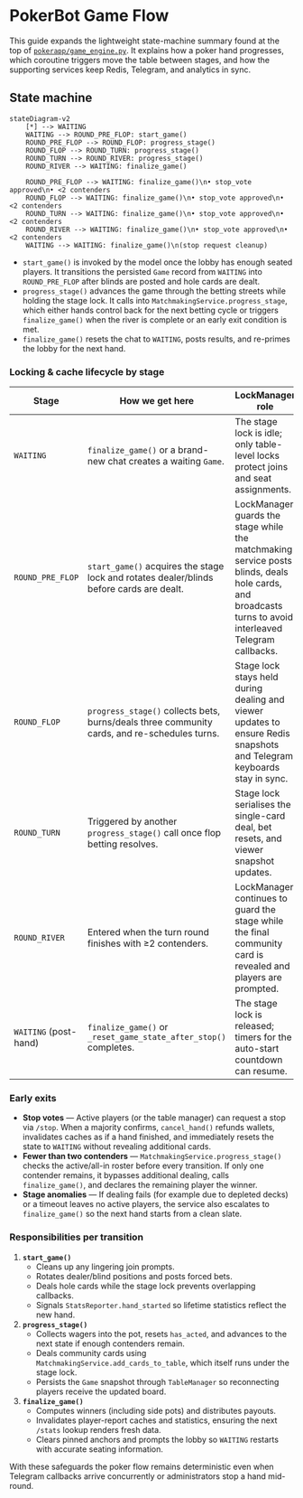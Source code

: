 # PokerBot Game Flow

This guide expands the lightweight state-machine summary found at the top of
[`pokerapp/game_engine.py`](../pokerapp/game_engine.py). It explains how a poker
hand progresses, which coroutine triggers move the table between stages, and how
the supporting services keep Redis, Telegram, and analytics in sync.

## State machine

```mermaid
stateDiagram-v2
    [*] --> WAITING
    WAITING --> ROUND_PRE_FLOP: start_game()
    ROUND_PRE_FLOP --> ROUND_FLOP: progress_stage()
    ROUND_FLOP --> ROUND_TURN: progress_stage()
    ROUND_TURN --> ROUND_RIVER: progress_stage()
    ROUND_RIVER --> WAITING: finalize_game()

    ROUND_PRE_FLOP --> WAITING: finalize_game()\n• stop_vote approved\n• <2 contenders
    ROUND_FLOP --> WAITING: finalize_game()\n• stop_vote approved\n• <2 contenders
    ROUND_TURN --> WAITING: finalize_game()\n• stop_vote approved\n• <2 contenders
    ROUND_RIVER --> WAITING: finalize_game()\n• stop_vote approved\n• <2 contenders
    WAITING --> WAITING: finalize_game()\n(stop request cleanup)
```

* `start_game()` is invoked by the model once the lobby has enough seated
  players. It transitions the persisted `Game` record from `WAITING` into
  `ROUND_PRE_FLOP` after blinds are posted and hole cards are dealt.
* `progress_stage()` advances the game through the betting streets while holding
  the stage lock. It calls into `MatchmakingService.progress_stage`, which either
  hands control back for the next betting cycle or triggers `finalize_game()`
  when the river is complete or an early exit condition is met.
* `finalize_game()` resets the chat to `WAITING`, posts results, and re-primes
  the lobby for the next hand.

### Locking & cache lifecycle by stage

| Stage | How we get here | LockManager role | Cache invalidations |
| ----- | --------------- | ---------------- | ------------------- |
| `WAITING` | `finalize_game()` or a brand-new chat creates a waiting `Game`. | The stage lock is idle; only table-level locks protect joins and seat assignments. | None; caches stay warm so `/stats` requests remain fast between hands. |
| `ROUND_PRE_FLOP` | `start_game()` acquires the stage lock and rotates dealer/blinds before cards are dealt. | LockManager guards the stage while the matchmaking service posts blinds, deals hole cards, and broadcasts turns to avoid interleaved Telegram callbacks. | No invalidation yet; analytics rely on pre-hand data to track participation. |
| `ROUND_FLOP` | `progress_stage()` collects bets, burns/deals three community cards, and re-schedules turns. | Stage lock stays held during dealing and viewer updates to ensure Redis snapshots and Telegram keyboards stay in sync. | None. |
| `ROUND_TURN` | Triggered by another `progress_stage()` call once flop betting resolves. | Stage lock serialises the single-card deal, bet resets, and viewer snapshot updates. | None. |
| `ROUND_RIVER` | Entered when the turn round finishes with ≥2 contenders. | LockManager continues to guard the stage while the final community card is revealed and players are prompted. | None. |
| `WAITING` (post-hand) | `finalize_game()` or `_reset_game_state_after_stop()` completes. | The stage lock is released; timers for the auto-start countdown can resume. | `AdaptivePlayerReportCache.invalidate_on_event(..., "hand_finished")` and `StatsReporter.invalidate_players(..., "hand_finished")` ensure next-stat requests rebuild from the latest results. |

### Early exits

* **Stop votes** — Active players (or the table manager) can request a stop via
  `/stop`. When a majority confirms, `cancel_hand()` refunds wallets, invalidates
  caches as if a hand finished, and immediately resets the state to `WAITING`
  without revealing additional cards.
* **Fewer than two contenders** — `MatchmakingService.progress_stage()` checks the
  active/all-in roster before every transition. If only one contender remains,
  it bypasses additional dealing, calls `finalize_game()`, and declares the
  remaining player the winner.
* **Stage anomalies** — If dealing fails (for example due to depleted decks) or
  a timeout leaves no active players, the service also escalates to
  `finalize_game()` so the next hand starts from a clean slate.

### Responsibilities per transition

1. **`start_game()`**
   - Cleans up any lingering join prompts.
   - Rotates dealer/blind positions and posts forced bets.
   - Deals hole cards while the stage lock prevents overlapping callbacks.
   - Signals `StatsReporter.hand_started` so lifetime statistics reflect the new
     hand.
2. **`progress_stage()`**
   - Collects wagers into the pot, resets `has_acted`, and advances to the next
     state if enough contenders remain.
   - Deals community cards using `MatchmakingService.add_cards_to_table`, which
     itself runs under the stage lock.
   - Persists the `Game` snapshot through `TableManager` so reconnecting players
     receive the updated board.
3. **`finalize_game()`**
   - Computes winners (including side pots) and distributes payouts.
   - Invalidates player-report caches and statistics, ensuring the next
     `/stats` lookup renders fresh data.
   - Clears pinned anchors and prompts the lobby so `WAITING` restarts with
     accurate seating information.

With these safeguards the poker flow remains deterministic even when Telegram
callbacks arrive concurrently or administrators stop a hand mid-round.
